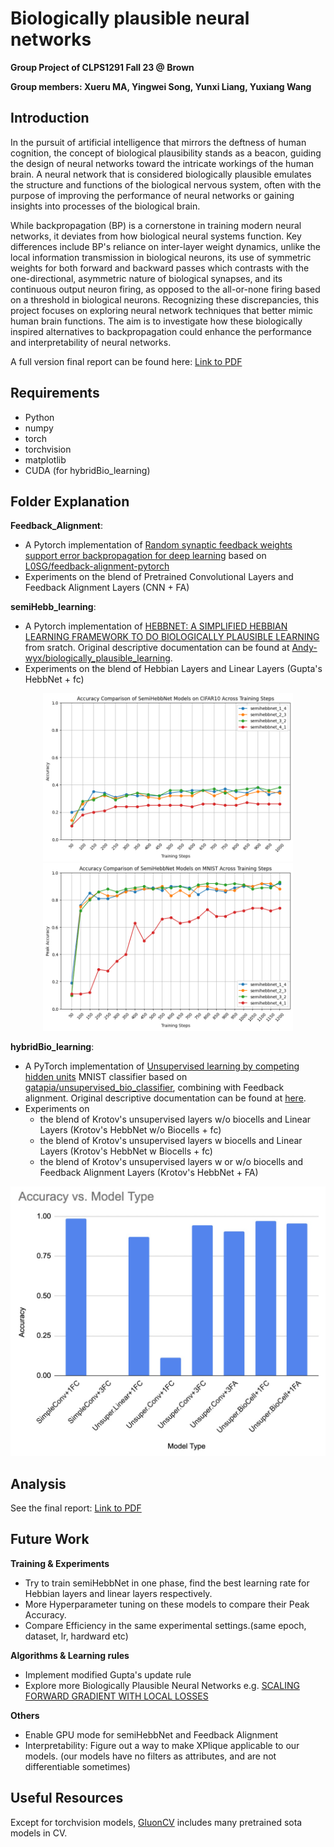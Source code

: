 # Biologically plausible neural networks

**Group Project of CLPS1291 Fall 23 @ Brown**

**Group members: Xueru MA, Yingwei Song, Yunxi Liang, Yuxiang Wang**

## Introduction

In the pursuit of artificial intelligence that mirrors the deftness of human cognition, the concept of biological plausibility stands as a beacon, guiding the design of neural networks toward the intricate workings of the human brain. A neural network that is considered biologically plausible emulates the structure and functions of the biological nervous system, often with the purpose of improving the performance of neural networks or gaining insights into processes of the biological brain. 

While backpropagation (BP) is a cornerstone in training modern neural networks, it deviates from how biological neural systems function. Key differences include BP's reliance on inter-layer weight dynamics, unlike the local information transmission in biological neurons, its use of symmetric weights for both forward and backward passes which contrasts with the one-directional, asymmetric nature of biological synapses, and its continuous output neuron firing, as opposed to the all-or-none firing based on a threshold in biological neurons. 
Recognizing these discrepancies, this project focuses on exploring neural network techniques that better mimic human brain functions. The aim is to investigate how these biologically inspired alternatives to backpropagation could enhance the performance and interpretability of neural networks. 

A full version final report can be found here: [Link to PDF](https://drive.google.com/file/d/1vNR2_Zl2dUUqZXJD4dM0S40fykQckE5V/view?usp=drive_link)

## Requirements

* Python
* numpy
* torch
* torchvision
* matplotlib
* CUDA (for hybridBio_learning)

## Folder Explanation 

**Feedback_Alignment**: 
* A Pytorch implementation of [Random synaptic feedback weights support error backpropagation for deep learning](https://www.nature.com/articles/ncomms13276) based on [L0SG/feedback-alignment-pytorch](https://github.com/L0SG/feedback-alignment-pytorch)
* Experiments on the blend of Pretrained Convolutional Layers and Feedback Alignment Layers (CNN + FA)

**semiHebb_learning**: 
* A Pytorch implementation of [HEBBNET: A SIMPLIFIED HEBBIAN LEARNING FRAMEWORK TO DO BIOLOGICALLY PLAUSIBLE LEARNING](https://ieeexplore.ieee.org/document/9414241) from sratch. Original descriptive documentation can be found at [Andy-wyx/biologically_plausible_learning](https://github.com/Andy-wyx/biologically_plausible_learning).
* Experiments on the blend of Hebbian Layers and Linear Layers (Gupta's HebbNet + fc)

<p align="center">
  <img src="semiHebb_learning/images/semihebbnet performance on cifar10.png" width=400>
  <img src="semiHebb_learning/images/semihebbnet performance on mnist.png" width=400><br/>
</p>

**hybridBio_learning**: 
* A PyTorch implementation of [Unsupervised learning by competing hidden units](https://www.pnas.org/doi/10.1073/pnas.1820458116) MNIST classifier based on [gatapia/unsupervised_bio_classifier](https://github.com/gatapia/unsupervised_bio_classifier), combining with Feedback alignment. Original descriptive documentation can be found at [here](https://github.com/clps1291-bioplausnn/hybrid-bioLearning).
* Experiments on 
    * the blend of Krotov's unsupervised layers w/o biocells and Linear Layers (Krotov's HebbNet w/o Biocells + fc)
    * the blend of Krotov's unsupervised layers w biocells and Linear Layers (Krotov's HebbNet w Biocells + fc)
    * the blend of Krotov's unsupervised layers w or w/o biocells and Feedback Alignment Layers (Krotov's HebbNet + FA)

<p align="center">
  <img src="hybridBio_learning/images/accuracy across hybrid models.jpeg" width=600><br/>
</p>

## Analysis 

See the final report: [Link to PDF](https://drive.google.com/file/d/1vNR2_Zl2dUUqZXJD4dM0S40fykQckE5V/view?usp=drive_link)

## Future Work

**Training & Experiments**
* Try to train semiHebbNet in one phase, find the best learning rate for Hebbian layers and linear layers respectively.
* More Hyperparameter tuning on these models to compare their Peak Accuracy.
* Compare Efficiency in the same experimental settings.(same epoch, dataset, lr, hardward etc)

**Algorithms & Learning rules**
* Implement modified Gupta's update rule
* Explore more Biologically Plausible Neural Networks e.g. [SCALING FORWARD GRADIENT WITH LOCAL LOSSES](https://arxiv.org/abs/2210.03310)

**Others**
* Enable GPU mode for semiHebbNet and Feedback Alignment
* Interpretability: Figure out a way to make XPlique applicable to our models. (our models have no filters as attributes, and are not differentiable sometimes)


## Useful Resources
Except for torchvision models, [GluonCV](https://github.com/dmlc/gluon-cv/tree/master/gluoncv/model_zoo) includes many pretrained sota models in CV.


